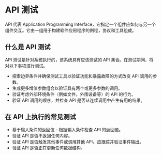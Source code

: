 # API 测试

API 代表 Application Programming Interface，它指定一个组件应如何与另一个组件交互。它由一组用于构建软件应用程序的例程，协议和工具组成。

## 什么是 API 测试

API 测试是针对系统执行的，该系统具有应该测试的 API 集合。在测试期间，将对以下事项进行测试。

* 探索边界条件并确保测试工具以验证功能和暴露故障的方式改变 API 调用的参数。
* 生成更多增值参数组合以验证具有两个或更多参数的调用。
* 验证考虑外部环境条件（例如文件，外围设备等）的 API 的行为。
* 验证 API 调用的顺序，并检查 API 是否从连续调用中产生有用的结果。

## 在 API 上执行的常见测试

* 基于输入条件的返回值 - 根据输入条件检查 API 的返回值。
* 验证 API 是否不返回任何内容。
* 验证 API 是否触发其他事件或调用其他 API。应跟踪并验证事件输出。
* 验证 API 是否正在更新任何数据结构。
